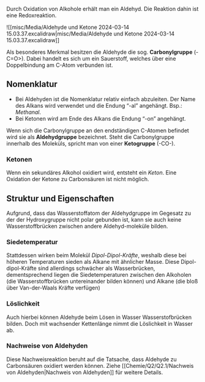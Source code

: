 Durch Oxidation von Alkohole erhält man ein Aldehyd. Die Reaktion dahin ist eine Redoxreaktion.

![[misc/Media/Aldehyde und Ketone 2024-03-14 15.03.37.excalidraw|misc/Media/Aldehyde und Ketone 2024-03-14 15.03.37.excalidraw]]


Als besonderes Merkmal besitzen die Aldehyde die sog. **Carbonylgruppe** (-C=O>). Dabei handelt es sich um ein Sauerstoff, welches über eine Doppelbindung am C-Atom verbunden ist. 

## Nomenklatur 

- Bei Aldehyden ist die  Nomenklatur relativ einfach abzuleiten. Der Name des Alkans wird verwendet und die Endung “-al” angehängt. Bsp.: *Methanal*. 
- Bei Ketonen wird am Ende des Alkans die Endung “-on” angehängt.  

Wenn sich die Carbonylgruppe an den endständigen C-Atomen befindet wird sie als **Aldehydgruppe** bezeichnet. Steht die Carbonylgruppe innerhalb des Moleküls, spricht man von einer **Ketogruppe** (-CO-).


### Ketonen 
Wenn ein sekundäres Alkohol oxidiert wird, entsteht ein *Keton*. Eine Oxidation der Ketone zu Carbonsäuren ist nicht möglich.


## Struktur und Eigenschaften 

Aufgrund, dass das Wasserstoffatom der Aldehydgruppe im Gegesatz zu der der Hydroxygruppe nicht polar gebunden ist, kann sie auch keine Wasserstoffbrücken zwischen andere Aldehyd-moleküle bilden. 

### Siedetemperatur 

Stattdessen wirken beim Molekül *Dipol-Dipol-Kräfte*, weshalb diese bei höheren Temperaturen sieden als Alkane mit ähnlicher Masse. 
Diese Dipol-dipol-Kräfte sind allerdings schwächer als Wasserbrücken,  dementsprechend liegen die Siedetemperaturen zwischen den Alkoholen (die Wasserstoffbrücken untereinander bilden können) und Alkane (die bloß über Van-der-Waals Kräfte verfügen)


### Löslichkeit 

Auch hierbei können Aldehyde beim Lösen in Wasser Wasserstofbrücken bilden. Doch mit wachsender Kettenlänge nimmt die Löslichkeit in Wasser ab. 

### Nachweise von Aldehyden

Diese Nachweisreaktion beruht auf die Tatsache, dass Aldehyde zu Carbonsäuren oxidiert werden können. Ziehe [[Chemie/Q2/Q2.1/Nachweis von Aldehyden|Nachweis von Aldehyden]] für weitere Details.